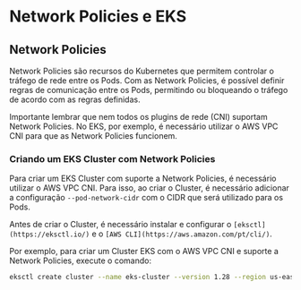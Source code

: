 # Network Policies e EKS

## Network Policies

Network Policies são recursos do Kubernetes que permitem controlar o tráfego de rede entre os Pods. Com as Network Policies, é possível definir regras de comunicação entre os Pods, permitindo ou bloqueando o tráfego de acordo com as regras definidas.

Importante lembrar que nem todos os plugins de rede (CNI) suportam Network Policies. No EKS, por exemplo, é necessário utilizar o AWS VPC CNI para que as Network Policies funcionem.

### Criando um EKS Cluster com Network Policies

Para criar um EKS Cluster com suporte a Network Policies, é necessário utilizar o AWS VPC CNI. Para isso, ao criar o Cluster, é necessário adicionar a configuração `--pod-network-cidr` com o CIDR que será utilizado para os Pods.

Antes de criar o Cluster, é necessário instalar e configurar o `[eksctl](https://eksctl.io/)` e o `[AWS CLI](https://aws.amazon.com/pt/cli/)`. 

Por exemplo, para criar um Cluster EKS com o AWS VPC CNI e suporte a Network Policies, execute o comando:

```bash
eksctl create cluster --name eks-cluster --version 1.28 --region us-east-1 --nodegroup-name eks-cluster-nodegroup --node-type t3.medium --nodes 2 --nodes-min 1 --nodes-max 3 --managed